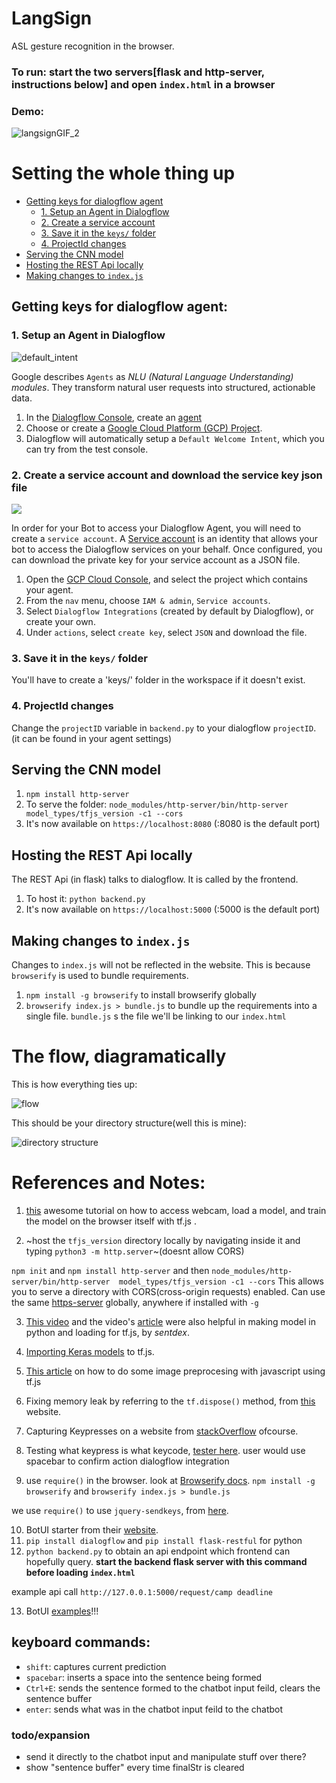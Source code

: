 # LangSign
ASL gesture recognition in the browser.

### To run: start the two servers[flask and http-server, instructions below] and open `index.html` in a browser
### Demo:
![langsignGIF_2](https://user-images.githubusercontent.com/17317792/57567458-13ac4f80-740c-11e9-979f-3324296deeb8.gif)

# Setting the whole thing up
- [Getting keys for dialogflow agent](#getting-keys-for-dialogflow-agent)
  - [1. Setup an Agent in Dialogflow](#1-setup-an-agent-in-dialogflow)
  - [2. Create a service account](#2-create-a-service-account-and-download-the-service-key-json-file)
  - [3. Save it in the `keys/` folder](#3-save-it-in-the-keys-folder)
  - [4. ProjectId changes](#4-projectid-changes)
- [Serving the CNN model](#serving-the-cnn-model)
- [Hosting the REST Api locally](#hosting-the-rest-api-locally)
- [Making changes to `index.js`](#making-changes-to-indexjs)

## Getting keys for dialogflow agent:
### 1. Setup an Agent in Dialogflow
![default_intent](https://github.com/jschnurr/botkit-middleware-dialogflow/blob/master/images/default_intent.png?raw=true)

Google describes `Agents` as *NLU (Natural Language Understanding) modules*. They transform natural user requests into structured, actionable data.

1. In the [Dialogflow Console](https://console.dialogflow.com/), create an [agent](https://dialogflow.com/docs/agents)
2. Choose or create a [Google Cloud Platform (GCP) Project](https://cloud.google.com/docs/overview/#projects).
3. Dialogflow will automatically setup a `Default Welcome Intent`, which you can try from the test console.

### 2. Create a service account and download the service key json file
![](https://github.com/jschnurr/botkit-middleware-dialogflow/blob/master/images/save_json.png?raw=true)

In order for your Bot to access your Dialogflow Agent, you will need to create a `service account`. A [Service account](https://cloud.google.com/compute/docs/access/service-accounts) is an identity that allows your bot to access the Dialogflow services on your behalf. Once configured, you can download the private key for your service account as a JSON file.

1. Open the [GCP Cloud Console](https://console.cloud.google.com), and select the project which contains your agent.
2. From the `nav` menu, choose `IAM & admin`, `Service accounts`.
3. Select `Dialogflow Integrations` (created by default by Dialogflow), or create your own.
4. Under `actions`, select `create key`, select `JSON` and download the file.
### 3. Save it in the `keys/` folder 
You'll have to create a 'keys/' folder in the workspace if it doesn't exist.
### 4. ProjectId changes
Change the `projectID`  variable in `backend.py` to your dialogflow `projectID`. (it can be found in your agent settings)

## Serving the CNN model
1. `npm install http-server` 
2. To serve the folder: `node_modules/http-server/bin/http-server  model_types/tfjs_version -c1 --cors`
3. It's now available on `https://localhost:8080` (:8080 is the default port)

## Hosting the REST Api locally
The REST Api (in flask) talks to dialogflow. It is called by the frontend.

1. To host it: `python backend.py`
2. It's now available on `https://localhost:5000` (:5000 is the default port)

## Making changes to `index.js`
Changes to `index.js` will not be reflected in the website. This is because `browserify` is used to bundle requirements.
1. `npm install -g browserify` to install browserify globally
2. `browserify index.js > bundle.js`  to bundle up the requirements into a single file. `bundle.js` s the file we'll be linking to our `index.html`

# The flow, diagramatically
This is how everything ties up:

![flow](https://user-images.githubusercontent.com/17317792/57443491-bdf76c00-7280-11e9-9287-ccbb22b40269.png)

This should be your directory structure(well this is mine):

![directory structure](https://user-images.githubusercontent.com/17317792/57567512-f0ce6b00-740c-11e9-8d95-74d779b2b308.png)

# References and Notes:
1. [this](https://codelabs.developers.google.com/codelabs/tensorflowjs-teachablemachine-codelab/index.html#0) awesome tutorial on how to access webcam, load a model, and train the model on the browser itself with tf.js .

2. ~host the `tfjs_version` directory locally by navigating inside it and typing `python3 -m http.server`~(doesnt allow CORS)

`npm init` and `npm install http-server` and then `node_modules/http-server/bin/http-server  model_types/tfjs_version -c1 --cors`
This allows you to serve a directory with CORS(cross-origin requests) enabled.
Can use the same [https-server](https://www.npmjs.com/package/http-server) globally, anywhere if installed with `-g`


3. [This video](https://www.youtube.com/watch?v=Szjt8E7EKQc) and the video's [article](https://pythonprogramming.net/loading-keras-model-tensorflowjs-tutorial/) were also helpful in making model in python and loading for tf.js, by _sentdex_.

4. [Importing Keras models](https://www.tensorflow.org/js/tutorials/conversion/import_keras) to tf.js.

5. [This article](https://thekevinscott.com/image-classification-with-javascript/) on how to do some image preprocesing with javascript using tf.js

6. Fixing memory leak by referring to the `tf.dispose()` method, from [this](https://www.tensorflow.org/js/guide/tensors_operations) website.

7. Capturing Keypresses on a website from [stackOverflow](https://stackoverflow.com/questions/2878983/capture-key-press-without-placing-an-input-element-on-the-page) ofcourse.

8. Testing what keypress is what keycode, [tester here](https://unixpapa.com/js/testkey.html).
user would use spacebar to confirm action
dialogflow integration

9. use `require()` in the browser. look at [Browserify docs](https://github.com/browserify/browserify).
`npm install -g browserify` and `browserify index.js > bundle.js`

we use `require()` to use `jquery-sendkeys`, from [here](https://www.npmjs.com/package/jquery-sendkeys).

10. BotUI starter from their [website](https://docs.botui.org/install.html).
11. `pip install dialogflow` and `pip install flask-restful` for python
12. `python backend.py` to obtain an api endpoint which frontend can hopefully query. **start the backend flask server with this command before loading `index.html`**

example api call `http://127.0.0.1:5000/request/camp deadline`

13. BotUI [examples](https://github.com/botui/botui-examples)!!!

## keyboard commands:
* `shift`: captures current prediction
* `spacebar`: inserts a space into the sentence being formed
* `Ctrl+E`: sends the sentence formed to the chatbot input feild, clears the sentence buffer
* `enter`: sends what was in the chatbot input feild to the chatbot

### todo/expansion
* send it directly to the chatbot input and manipulate stuff over there?
* show "sentence buffer" every time finalStr is cleared
